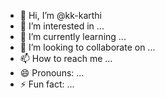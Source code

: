 - 👋 Hi, I’m @kk-karthi
- 👀 I’m interested in ...
- 🌱 I’m currently learning ...
- 💞️ I’m looking to collaborate on ...
- 📫 How to reach me ...
- 😄 Pronouns: ...
- ⚡ Fun fact: ...

<!---
kk-karthi/kk-karthi is a ✨ special ✨ repository because its `README.md` (this file) appears on your GitHub profile.
You can click the Preview link to take a look at your changes.
--->
